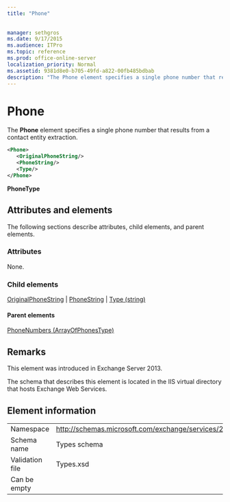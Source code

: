 ```yaml
---
title: "Phone"
 
 
manager: sethgros
ms.date: 9/17/2015
ms.audience: ITPro
ms.topic: reference
ms.prod: office-online-server
localization_priority: Normal
ms.assetid: 9381d8e0-b705-49fd-a822-00fb485bdbab
description: "The Phone element specifies a single phone number that results from a contact entity extraction."
---
```


# Phone

The **Phone** element specifies a single phone number that results from a contact entity extraction. 
  
```XML
<Phone>
   <OriginalPhoneString/>
   <PhoneString/>
   <Type/>
</Phone>
```

 **PhoneType**
## Attributes and elements

The following sections describe attributes, child elements, and parent elements.
  
### Attributes

None.
  
### Child elements

[OriginalPhoneString](originalphonestring.md) | [PhoneString](phonestring.md) | [Type (string)](type-string.md)
  
#### Parent elements

[PhoneNumbers (ArrayOfPhonesType)](phonenumbers-arrayofphonestype.md)
  
## Remarks

This element was introduced in Exchange Server 2013.
  
The schema that describes this element is located in the IIS virtual directory that hosts Exchange Web Services.
  
## Element information

|||
|:-----|:-----|
|Namespace  <br/> |http://schemas.microsoft.com/exchange/services/2006/types  <br/> |
|Schema name  <br/> |Types schema  <br/> |
|Validation file  <br/> |Types.xsd  <br/> |
|Can be empty  <br/> ||
   

